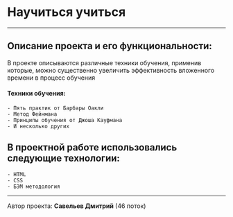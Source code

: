 # Научиться учиться
---
## Описание проекта и его функциональности:
В проекте описываются различные техники обучения, применив которые, можно существенно увеличить эффективность вложенного времени в процесс обучения


#### Техники обучения:
```
- Пять практик от Барбары Оакли
- Метод Фейнмана
- Принципы обучения от Джоша Кауфмана
- И несколько других
```
## В проектной работе использовались следующие технологии:
```
- HTML
- CSS
- БЭМ методология
```
---

Автор проекта: __Савельев Дмитрий__ (46 поток)

